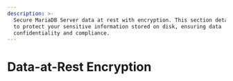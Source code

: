 ```yaml
---
description: >-
  Secure MariaDB Server data at rest with encryption. This section details how
  to protect your sensitive information stored on disk, ensuring data
  confidentiality and compliance.
---
```


# Data-at-Rest Encryption

